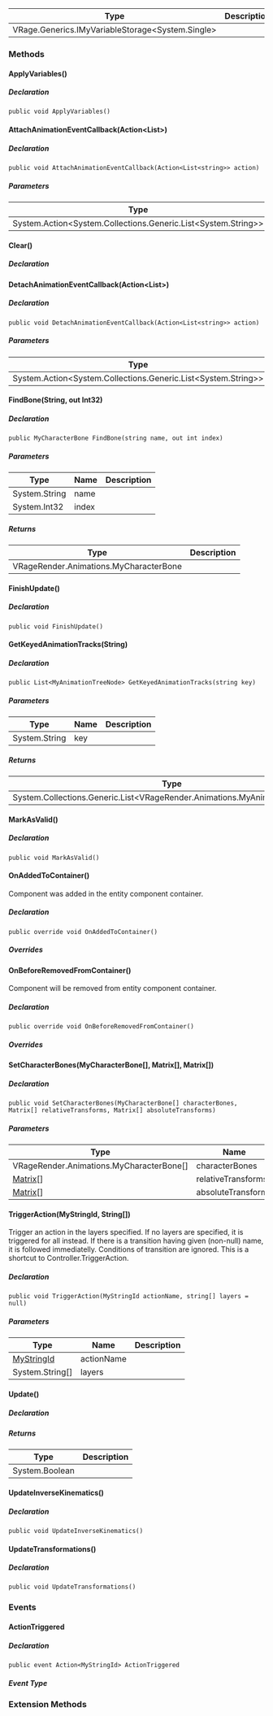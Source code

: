 | Type | Description |
| --- | --- |
| VRage.Generics.IMyVariableStorage<System.Single\> |     |

### [](#methods)Methods

#### [](#VRage_Game_Components_MyAnimationControllerComponent_ApplyVariables)ApplyVariables()

##### Declaration

```
public void ApplyVariables()
```

#### [](#VRage_Game_Components_MyAnimationControllerComponent_AttachAnimationEventCallback_System_Action_System_Collections_Generic_List_System_String___)AttachAnimationEventCallback(Action<List<String>>)

##### Declaration

```
public void AttachAnimationEventCallback(Action<List<string>> action)
```

##### Parameters

| Type | Name | Description |
| --- | --- | --- |
| System.Action<System.Collections.Generic.List<System.String\>> | action |     |

#### [](#VRage_Game_Components_MyAnimationControllerComponent_Clear)Clear()

##### Declaration

#### [](#VRage_Game_Components_MyAnimationControllerComponent_DetachAnimationEventCallback_System_Action_System_Collections_Generic_List_System_String___)DetachAnimationEventCallback(Action<List<String>>)

##### Declaration

```
public void DetachAnimationEventCallback(Action<List<string>> action)
```

##### Parameters

| Type | Name | Description |
| --- | --- | --- |
| System.Action<System.Collections.Generic.List<System.String\>> | action |     |

#### [](#VRage_Game_Components_MyAnimationControllerComponent_FindBone_System_String_System_Int32__)FindBone(String, out Int32)

##### Declaration

```
public MyCharacterBone FindBone(string name, out int index)
```

##### Parameters

| Type | Name | Description |
| --- | --- | --- |
| System.String | name |     |
| System.Int32 | index |     |

##### Returns

| Type | Description |
| --- | --- |
| VRageRender.Animations.MyCharacterBone |     |

#### [](#VRage_Game_Components_MyAnimationControllerComponent_FinishUpdate)FinishUpdate()

##### Declaration

```
public void FinishUpdate()
```

#### [](#VRage_Game_Components_MyAnimationControllerComponent_GetKeyedAnimationTracks_System_String_)GetKeyedAnimationTracks(String)

##### Declaration

```
public List<MyAnimationTreeNode> GetKeyedAnimationTracks(string key)
```

##### Parameters

| Type | Name | Description |
| --- | --- | --- |
| System.String | key |     |

##### Returns

| Type | Description |
| --- | --- |
| System.Collections.Generic.List<VRageRender.Animations.MyAnimationTreeNode\> |     |

#### [](#VRage_Game_Components_MyAnimationControllerComponent_MarkAsValid)MarkAsValid()

##### Declaration

```
public void MarkAsValid()
```

#### [](#VRage_Game_Components_MyAnimationControllerComponent_OnAddedToContainer)OnAddedToContainer()

Component was added in the entity component container.

##### Declaration

```
public override void OnAddedToContainer()
```

##### Overrides

#### [](#VRage_Game_Components_MyAnimationControllerComponent_OnBeforeRemovedFromContainer)OnBeforeRemovedFromContainer()

Component will be removed from entity component container.

##### Declaration

```
public override void OnBeforeRemovedFromContainer()
```

##### Overrides

#### [](#VRage_Game_Components_MyAnimationControllerComponent_SetCharacterBones_VRageRender_Animations_MyCharacterBone___VRageMath_Matrix___VRageMath_Matrix___)SetCharacterBones(MyCharacterBone\[\], Matrix\[\], Matrix\[\])

##### Declaration

```
public void SetCharacterBones(MyCharacterBone[] characterBones, Matrix[] relativeTransforms, Matrix[] absoluteTransforms)
```

##### Parameters

| Type | Name | Description |
| --- | --- | --- |
| VRageRender.Animations.MyCharacterBone\[\] | characterBones |     |
| [Matrix](https://keensoftwarehouse.github.io/SpaceEngineersModAPI/api/VRageMath.Matrix.html)\[\] | relativeTransforms |     |
| [Matrix](https://keensoftwarehouse.github.io/SpaceEngineersModAPI/api/VRageMath.Matrix.html)\[\] | absoluteTransforms |     |

#### [](#VRage_Game_Components_MyAnimationControllerComponent_TriggerAction_VRage_Utils_MyStringId_System_String___)TriggerAction(MyStringId, String\[\])

Trigger an action in the layers specified. If no layers are specified, it is triggered for all instead. If there is a transition having given (non-null) name, it is followed immediatelly. Conditions of transition are ignored. This is a shortcut to Controller.TriggerAction.

##### Declaration

```
public void TriggerAction(MyStringId actionName, string[] layers = null)
```

##### Parameters

| Type | Name | Description |
| --- | --- | --- |
| [MyStringId](https://keensoftwarehouse.github.io/SpaceEngineersModAPI/api/VRage.Utils.MyStringId.html) | actionName |     |
| System.String\[\] | layers |     |

#### [](#VRage_Game_Components_MyAnimationControllerComponent_Update)Update()

##### Declaration

##### Returns

| Type | Description |
| --- | --- |
| System.Boolean |     |

#### [](#VRage_Game_Components_MyAnimationControllerComponent_UpdateInverseKinematics)UpdateInverseKinematics()

##### Declaration

```
public void UpdateInverseKinematics()
```

#### [](#VRage_Game_Components_MyAnimationControllerComponent_UpdateTransformations)UpdateTransformations()

##### Declaration

```
public void UpdateTransformations()
```

### [](#events)Events

#### [](#VRage_Game_Components_MyAnimationControllerComponent_ActionTriggered)ActionTriggered

##### Declaration

```
public event Action<MyStringId> ActionTriggered
```

##### Event Type

### [](#extensionmethods)Extension Methods